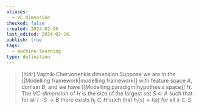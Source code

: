 ```yaml
---
aliases:
  - VC dimension
checked: false
created: 2024-02-16
last_edited: 2024-02-16
publish: true
tags:
  - machine-learning
type: definition
---
```

>[!tldr] Vapnik-Chervonenkis dimension
>Suppose we are in the [[Modelling framework|modelling framework]] with feature space $A$, domain $B$, and we have [[Modelling paradigm|hypothesis space]] $H$. The *VC-dimension* of $H$ is the size of the largest set $S \subset A$ such that for all $l: S \rightarrow B$ there exists $h_l \in H$ such that $h_l(s) = l(s)$ for all $s \in S$. 

